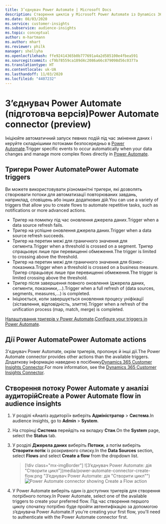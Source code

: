 ```yaml
---
title: З’єднувач Power Automate | Microsoft Docs
description: Створення циклів у Microsoft Power Automate із Dynamics 365 Customer Insights.
ms.date: 08/03/2020
ms.service: customer-insights
ms.subservice: audience-insights
ms.topic: conceptual
author: m-hartmann
ms.author: mhart
ms.reviewer: philk
manager: shellyha
ms.openlocfilehash: ffe92414365b0b777691a4a2d585100e4fbea591
ms.sourcegitcommit: cf9b78559ca189d4c2086a66c879098d56c0377a
ms.translationtype: HT
ms.contentlocale: uk-UA
ms.lasthandoff: 11/03/2020
ms.locfileid: "4407232"
---
```

# <a name="power-automate-connector-preview"></a><span data-ttu-id="c6100-103">З’єднувач Power Automate (підготовча версія)</span><span class="sxs-lookup"><span data-stu-id="c6100-103">Power Automate connector (preview)</span></span>

<span data-ttu-id="c6100-104">Ініціюйте автоматичний запуск певних подій під час змінення даних і керуйте складнішими потоками безпосередньо в [Power Automate](https://flow.microsoft.com/).</span><span class="sxs-lookup"><span data-stu-id="c6100-104">Trigger specific events to occur automatically when your data changes and manage more complex flows directly in [Power Automate](https://flow.microsoft.com/).</span></span>

## <a name="power-automate-triggers"></a><span data-ttu-id="c6100-105">Тригери Power Automate</span><span class="sxs-lookup"><span data-stu-id="c6100-105">Power Automate triggers</span></span>

<span data-ttu-id="c6100-106">Ви можете використовувати різноманітні тригери, які дозволять створювати потоки для автоматизації повторюваних завдань, наприклад, сповіщень або інших додаткових дій.</span><span class="sxs-lookup"><span data-stu-id="c6100-106">You can use a variety of triggers that allow you to create flows to automate repetitive tasks, such as notifications or more advanced actions.</span></span> 

- <span data-ttu-id="c6100-107">Тригер на помилку під час оновлення джерела даних.</span><span class="sxs-lookup"><span data-stu-id="c6100-107">Trigger when a data source refresh fails.</span></span> 
- <span data-ttu-id="c6100-108">Тригер на успішне оновлення джерела даних.</span><span class="sxs-lookup"><span data-stu-id="c6100-108">Trigger when a data source refresh succeeds.</span></span>
- <span data-ttu-id="c6100-109">Тригер на перетин межі для граничного значення для сегмента.</span><span class="sxs-lookup"><span data-stu-id="c6100-109">Trigger when a threshold is crossed on a segment.</span></span> <span data-ttu-id="c6100-110">Тригер спрацьовує лише при перевищенні обмеження.</span><span class="sxs-lookup"><span data-stu-id="c6100-110">The trigger is limited to crossing above the threshold.</span></span>
- <span data-ttu-id="c6100-111">Тригер на перетин межі для граничного значення для бізнес-показника.</span><span class="sxs-lookup"><span data-stu-id="c6100-111">Trigger when a threshold is crossed on a business measure.</span></span> <span data-ttu-id="c6100-112">Тригер спрацьовує лише при перевищенні обмеження.</span><span class="sxs-lookup"><span data-stu-id="c6100-112">The trigger is limited crossing above the threshold.</span></span>
- <span data-ttu-id="c6100-113">Тригер після завершення повного оновлення (джерела даних, сегменти, показники,...).</span><span class="sxs-lookup"><span data-stu-id="c6100-113">Trigger when a full refresh of (data sources, segments, measures,...) is completed.</span></span>
- <span data-ttu-id="c6100-114">Ініціюється, коли завершується оновлення процесу уніфікації (зіставлення, відповідність, злиття).</span><span class="sxs-lookup"><span data-stu-id="c6100-114">Trigger when a refresh of the unification process (map, match, merge) is completed.</span></span>

<span data-ttu-id="c6100-115">[Налаштування тригерів у Power Automate](https://flow.microsoft.com/connectors/shared_customerinsights/dynamics-365-customer-insights-connector/).</span><span class="sxs-lookup"><span data-stu-id="c6100-115">[Configure your triggers in Power Automate](https://flow.microsoft.com/connectors/shared_customerinsights/dynamics-365-customer-insights-connector/).</span></span>

## <a name="power-automate-actions"></a><span data-ttu-id="c6100-116">Дії Power Automate</span><span class="sxs-lookup"><span data-stu-id="c6100-116">Power Automate actions</span></span>
<span data-ttu-id="c6100-117">З'єднувач Power Automate, окрім тригерів, пропонує й інші дії.</span><span class="sxs-lookup"><span data-stu-id="c6100-117">The Power Automate connector provides other actions than the available triggers.</span></span> <span data-ttu-id="c6100-118">Додаткову інформацію наведено в посібнику[Dynamics 365 Customer Insights Connector](https://docs.microsoft.com/connectors/customerinsights/).</span><span class="sxs-lookup"><span data-stu-id="c6100-118">For more information, see the [Dynamics 365 Customer Insights Connector](https://docs.microsoft.com/connectors/customerinsights/).</span></span>

## <a name="create-a-power-automate-flow-in-audience-insights"></a><span data-ttu-id="c6100-119">Створення потоку Power Automate у аналізі аудиторій</span><span class="sxs-lookup"><span data-stu-id="c6100-119">Create a Power Automate flow in audience insights</span></span>

1. <span data-ttu-id="c6100-120">У розділі «Аналіз аудиторії» виберіть **Адміністратор** > **Система**.</span><span class="sxs-lookup"><span data-stu-id="c6100-120">In audience insights, go to **Admin** > **System**.</span></span>

1. <span data-ttu-id="c6100-121">На сторінці **Система** перейдіть на вкладку **Стан**.</span><span class="sxs-lookup"><span data-stu-id="c6100-121">On the **System** page, select the **Status** tab.</span></span>

1. <span data-ttu-id="c6100-122">У розділі **Джерела даних** виберіть **Потоки**, а потім виберіть **Створити потік** із розкривного списку.</span><span class="sxs-lookup"><span data-stu-id="c6100-122">In the **Data Sources** section, select **Flows** and select **Create a flow** from the dropdown list.</span></span>
   > [!div class="mx-imgBorder"]
   > <span data-ttu-id="c6100-123">![З’єднувач Power Automate: дія "Створити цикл"](media/power-automate-connector-create-flow.png "З’єднувач Power Automate: дія "Створити цикл"")</span><span class="sxs-lookup"><span data-stu-id="c6100-123">![Power Automate connector showing Create a Flow action](media/power-automate-connector-create-flow.png "Power Automate connector showing Create a Flow action")</span></span>

1. <span data-ttu-id="c6100-124">У Power Automate виберіть один із доступних тригерів для створення потрібного потоку.</span><span class="sxs-lookup"><span data-stu-id="c6100-124">In Power Automate, select one of the available triggers to create your preferred flow.</span></span> <span data-ttu-id="c6100-125">Під час створення першого циклу спочатку потрібно буде пройти автентифікацію за допомогою з’єднувача Power Automate.</span><span class="sxs-lookup"><span data-stu-id="c6100-125">If you're creating your first flow, you'll need to authenticate with the Power Automate connector first.</span></span>

